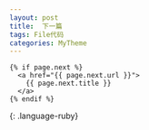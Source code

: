 ```yaml
---
layout: post
title:  下一篇
tags: File代码
categories: MyTheme
---
```


~~~
{% if page.next %}
  <a href="{{ page.next.url }}">
    {{ page.next.title }}
  </a>
{% endif %}
~~~
{: .language-ruby}